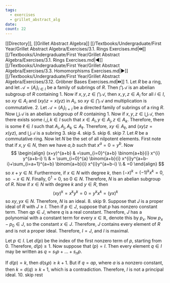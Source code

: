 ```yaml
---
tags:
  - exercises
  - grillet_abstract_alg
date:
count: 22
---
```

[[Directory]], [[Grillet Abstract Algebra]]
[[/Textbooks/Undergraduate/First Year/Grillet Abstract Algebra/Exercises/3.1. Rings Exercises.md|🞀🞀]] [[/Textbooks/Undergraduate/First Year/Grillet Abstract Algebra/Exercises/3.1. Rings Exercises.md|◀]] [[/Textbooks/Undergraduate/First Year/Grillet Abstract Algebra/Exercises/3.3. Homomorphisms Exercises.md|▶]] [[/Textbooks/Undergraduate/First Year/Grillet Abstract Algebra/Exercises/3.12. Gröbner Bases Exercises.md|🞂🞂]]
1. 
Let $R$ be a ring, and let ${} \mathcal{A}=(A_{i})_{i \in I} {}$ be a family of subrings of ${} R {}$. Then ${} \bigcap \mathcal{A} {}$ is an abelian subgroup of $R$ containing $1$. Now if ${} x,\, y,\, z \in \bigcap \mathcal{A} {}$, then ${} x,\, y,\, z \in A_{i} {}$ for all ${} i \in I {}$, so ${} xy \in A_{i} {}$ and ${} (xy)z=x(yz) {}$ in ${} A_{i} {}$, so ${} xy \in \bigcap \mathcal{A} {}$ and multiplication is commutative.
2. 
Let ${} \mathcal{A}=(A_{i})_{i=I} {}$ be a directed family of subrings of a ring ${} R {}$. Now ${} \bigcup \mathcal{A} {}$ is an abelian subgroup of ${} R {}$ containing $1$. Now if ${} x,\, y,\, z \in \bigcup \mathcal{A} {}$, then there exists some ${} i,\, j,\, k \in I {}$ such that ${} x \in A_{i},\, y \in A_{j},\, z \in A_{k} {}$. Therefore, there is some ${} \ell \in I {}$ such that ${} A_{i},\, A_{j},\, A_{k} \subseteq A_{\ell} {}$. Therefore, ${} xy \in A_{\ell} {}$, and ${} (xy)z=x(yz) {}$, and ${} \bigcup \mathcal{A} {}$ is a subring
3. skip
4. skip
5. skip
6. skip
7. 
Let $R$ be a commutative ring. Now let $N {}$ be the set of all nilpotent elements. First note that if ${} x,\, y \in N {}$, then we have ${} a,\, b {}$ such that ${} x^{a}=0=y^{b} {}$. Now 
$$
\begin{align}
 (x+y)^{a+b} & =\sum_{i=0}^{a+b} \binom{a+b}{i} x^{i} y^{a+b-i}  \\
 & = \sum_{i=0}^{a} \binom{a+b}{i} x^{i}y^{a+b-i}+\sum_{i=a+1}^{a+b} \binom{a+b}{i} x^{i}y^{a+b-i} \\
 & =0
 \end{align}
$$
so ${} x+y \in N {}$. Furthermore, if ${} x \in N {}$ with degree $k {}$, then ${} ( -x )^{k}=(-1)^{k}x^{k}=0 {}$, so ${} -x \in N {}$. Finally, ${} 0^{1}=0 {}$, so ${} 0 \in N {}$. Therefore, $N$ is an abelian subgroup of $R$. Now if ${} x \in N {}$ with degree $k {}$ and ${} y \in R {}$, then 
$$
(xy)^{k}=x^{k}y^{k}=0=y^{k}x^{k}=(yx)^{k}
$$
so ${} xy,\, yx \in N {}$. Therefore, $N$ is an ideal.
8. skip
9. 
Suppose that $J {}$ is a proper ideal of ${} R$ with $J \geq I {}$. Then if ${} p \in J {}$, suppose that $p$ has nonzero constant term. Then ${} qp \in J {}$, where $q$ is a real constant. Therefore, $J$ has a polynomial with a constant term for every ${} x \in \mathbb{R} {}$, denote this by ${} p_{x}$. Now ${} p_{x}-p_{0} \in J {}$, so the constant ${} x \in J {}$. Therefore, $J$ contains every element of $R$ and is not a proper ideal. Therefore, $I=J {}$, and $I {}$ is maximal.

Let ${} p \in I {}$. Let ${} d(p) {}$ be the index of the first nonzero term of $p {}$, starting from $0 {}$. Therefore, ${} d(p)\geq 1$. Now suppose that ${} (p)=I {}$. Then every element ${} q \in I {}$ may be written as ${} q=s_{1}p+\dots+s_{n} p {}$.

If ${} d(p)=k {}$, then ${} d(s_{i}p)\geq k+1 {}$. But if ${} q=ap {}$, where $a$ is a nonzero constant, then ${} k=d(q) {}\geq k+1 {}$, which is a contradiction. Therefore, $I {}$ is not a principal ideal.
10. skip rest